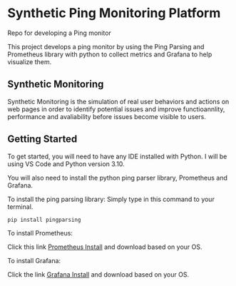 # Synthetic Ping Monitoring Platform 

Repo for developing a Ping monitor 

This project develops a ping monitor by using the Ping Parsing and Prometheus library with python  to collect metrics and Grafana to help visualize them. 

## Synthetic Monitoring 
Synthetic Monitoring is the simulation of real user behaviors and actions on web pages in order to identify potential issues and improve functioannlity, performance and avaliability before issues become visible to users. 

## Getting Started 

To get started, you will need to have any IDE installed with Python. I will be using VS Code and Python version 3.10. 

You will also need to install the python ping parser library, Prometheus and Grafana. 

To install the ping parsing library: 
Simply type in this command to your terminal. 

```
pip install pingparsing
```

To install Prometheus:

Click this link 
[Prometheus Install](https://prometheus.io/download/)
and download based on your OS. 

To install Grafana:

Click the link [Grafana Install](
https://grafana.com/docs/grafana/latest/setup-grafana/installation/)
and download based on your OS. 

